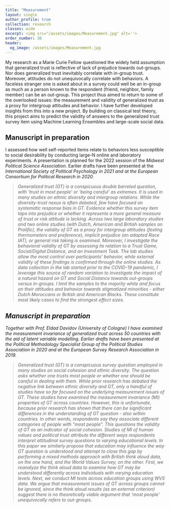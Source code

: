 ```yaml
---
title: "Measurement"
layout: single
author_profile: true
collection: research
classes: wide
excerpt: <img src="/assets/images/Measurement.jpg" alt=''>
order_number: 30
header: 
  og_image: /assets/images/Measurement.jpg
---
```


My research as a Marie Curie Fellow questioned the widely held assumption that generalized trust is reflective of lack of prejudice towards out-groups. Nor does generalized trust inevitably correlate with in-group trust. Moreover, attitudes do not unequivocally correlate with behaviors. A faceless stranger one is asked about in a survey could well be an in-group as much as a person known to the respondent (friend, neighbor, family member) can be an out-group. This project thus aimed to return to some of the overlooked issues: the measurement and validity of generalized trust as a proxy for intergroup attitudes and behavior. I have further developed insights from this into a new project. By building on classical test theory, this project aims to predict the validity of answers to the generalized trust survey item using Machine Learning Ensembles and large-scale social data. 

## Manuscript in preparation

I assessed how well self-reported items relate to behaviors less susceptible to social desirability by conducting large-N online and laboratory experiments. A presentation is planned for the 2022 session of the <i>Midwest Political Science Association</i>. Earlier drafts have been presented at the <i>International Society of Political Psychology in 2021 and at the <i>European Consortium for Political Research</i> in 2020.

>Generalized trust (GT) is a conspicuous double barreled question, with 'trust in most people' or 'being careful' as extremes. It is used in many studies on ethnic diversity and intergroup relations. While the diversity-trust nexus is often debated, few have focused on systematic response bias in GT. Evidence whether this survey item taps into prejudice or whether it represents a more general measure of trust or risk attitude is lacking. Across two large laboratory studies and two online studies (with Dutch, American and British samples on Prolific), the validity of GT as a proxy for intergroup attitudes (feeling thermometers and preference), implicit prejudice (an adapted Race IAT), or general risk taking is examined. Moreover, I investigate the behavioral validity of GT by assessing its relation to a Trust Game, Social/Digital Distance, and an Investment Task. The lab studies allow the most control over participants' behavior, while external validity of these findings is confirmed through the online studies. As data collection in the lab started prior to the COVID-19 pandemic, I leverage this source of random variation to investigate the impact of a natural hazard on GT and Social Distance towards out-groups versus in-groups. I limit the samples to the majority white and focus on their attitudes and behavior towards stigmatized minorities - either Dutch Moroccans or British and American Blacks. These constitute most likely cases to find the strongest effect sizes.

## Manuscript in preparation

Together with Prof. Eldad Davidov (University of Cologne) I have examined the measurement invariance of generalized trust across 50 countries with the aid of latent variable modelling. Earlier drafts have been presented at the <i>Political Methodology Specialist Group of the Political Studies Association</i> in 2020 and at the <i>European Survey Research Association</i> in 2019.

>Generalized trust (GT) is a conspicuous survey question employed in many studies on social cohesion and ethnic diversity. The question asks whether one trusts most people or whether one should be careful in dealing with them. While prior research has debated the negative link between ethnic diversity and GT, only a handful of studies have so far focused on the underlying measurement issues of GT. These studies have examined the measurement invariance (MI) properties of GT across countries. However, this is unfortunate, because prior research has shown that there can be significant differences in the understanding of GT question - also within countries. In other words, respondents say they associate different categories of people with "most people". This questions the validity of GT as an indicator of social cohesion. Studies of MI of human values and political trust attribute the different ways respondents interpret attitudinal survey questions to varying educational levels. In this paper we similarly propose that education may influence the way GT question is understood and attempt to close this gap by performing a mixed methods approach with British think aloud data, on the one hand, and the World Values Survey, on the other. First, we reanalyze the think aloud data to examine how GT may be understood differently across individuals with varying education levels. Next, we conduct MI tests across education groups using WVS data. We argue that measurement issues of GT across groups cannot be ignored, since the think aloud results (as an external criterion) suggest there is no theoretically viable argument that 'most people' unequivocally refers to out-groups.